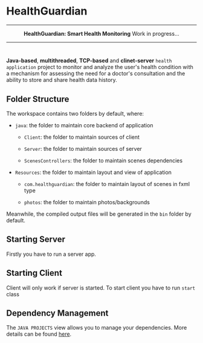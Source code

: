 # HealthGuardian

***
<div align="center">
 <b>HealthGuardian: Smart Health Monitoring</b>
 Work in progress... 
</div> 

***
#

**Java-based**, **multithreaded**, **TCP-based** and **clinet-server** `health application` project to monitor and analyze the user's health condition with a mechanism for assessing the need for a doctor's consultation and the ability to store and share health data history. 

## Folder Structure

The workspace contains two folders by default, where:
* `java`: the folder to maintain core backend of application
  
   - `Client`: the folder to maintain sources of client

   -  `Server`: the folder to maintain sources of server

   -  `ScenesControllers`: the folder to maintain scenes dependencies

*  `Resources`: the folder to maintain layout and view of application

   - `com.healthguardian`: the folder to maintain layout of scenes in fxml type

   - `photos`: the folder to maintain photos/backgrounds

Meanwhile, the compiled output files will be generated in the `bin` folder by default.

## Starting Server
Firstly you have to run a server app.
 
## Starting Client
Client will only work if server is started.
To start client you have to run `start` class

## Dependency Management

The `JAVA PROJECTS` view allows you to manage your dependencies. More details can be found [here](https://github.com/microsoft/vscode-java-dependency#manage-dependencies).
